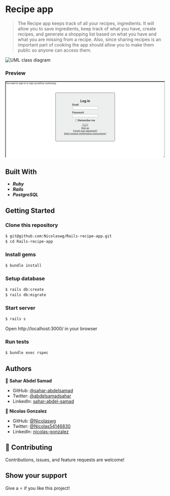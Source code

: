 # Recipe app

> The Recipe app keeps track of all your recipes, ingredients. It will allow you to save ingredients, keep track of what you have, create recipes, and generate a shopping list based on what you have and what you are missing from a recipe. Also, since sharing recipes is an important part of cooking the app should allow you to make them public so anyone can access them.

![UML class diagram](https://github.com/microverseinc/curriculum-rails/blob/main/recipe-app/images/recipe_app_erd.png)

### Preview

![This is gif of our project](screenshot.gif)

## Built With

- _**Ruby**_
- _**Rails**_
- _**PostgreSQL**_

## Getting Started

### Clone this repository

```bash
$ git@github.com:Nicolaswg/Rails-recipe-app.git
$ cd Rails-recipe-app
```
### Install gems
```bash
$ bundle install
```

### Setup database
```bash
$ rails db:create
$ rails db:migrate
```

### Start server
```bash
$ rails s
```
Open http://localhost:3000/ in your browser

### Run tests
```bash
$ bundle exec rspec
```

## Authors

👤 **Sahar Abdel Samad**

- GitHub: [@sahar-abdelsamad](https://github.com/Sahar-AbdelSamad)
- Twitter: [@abdelsamadsahar](https://twitter.com/AbdelSamadSahar)
- LinkedIn: [sahar-abdel-samad](https://www.linkedin.com/in/sahar-abdel-samad/)

👤 **Nicolas Gonzalez**

- GitHub: [@Nicolaswg](https://github.com/Nicolaswg)
- Twitter: [@Nicolas54146830](https://twitter.com/Nicolas54146830)
- LinkedIn: [nicolas-gonzalez](https://www.linkedin.com/in/nicolas-gonzalez-8623461a0/)

## 🤝 Contributing

Contributions, issues, and feature requests are welcome!

## Show your support

Give a ⭐️ if you like this project!

